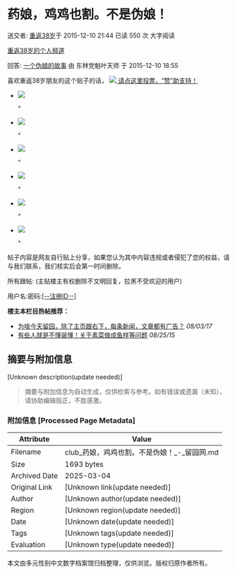 # 药娘，鸡鸡也割。不是伪娘！

送交者: [重返38岁](https://home.6park.com/index.php?app=home&act=chatnew&uname=NTE1NDA0NTQ%3D)于 2015-12-10 21:44 已读 550 次 大字阅读

[重返38岁的个人频道](https://www.6parkbbs.com/index.php?act=bloghome&uname=NTE1NDA0NTQ%3D)

回答: [一个伪娘的故事](index.php?app=forum&act=threadview&tid=14586544) 由 东林党魁叶天师 于 2015-12-10 18:55

喜欢重返38岁朋友的这个贴子的话， [![](/pub/zan.png) 请点这里投票，“赞”助支持！](javascript:void(0))

-   ![](https://www.popo8.com/gift/gift_1.png)
    
    ^
    
-   ![](https://www.popo8.com/gift/gift_2.png)
    
    ^
    
-   ![](https://www.popo8.com/gift/gift_3.png)
    
    ^
    
-   ![](https://www.popo8.com/gift/gift_4.png)
    
    ^
    
-   ![](https://www.popo8.com/gift/gift_5.png)
    
    ^
    
-   ![](https://www.popo8.com/gift/gift_6.png)
    
    ^

帖子内容是网友自行贴上分享，如果您认为其中内容违规或者侵犯了您的权益，请与我们联系，我们核实后会第一时间删除。

所有跟帖: (主贴楼主有权删除不文明回复，拉黑不受欢迎的用户)

用户名:密码:[\[--注册ID--\]](https://home.6park.com/index.php?app=member&act=reg)

**楼主本栏目热帖推荐：**

-   [为啥今天留园，除了主页跟右下，每条新闻，文章都有广告？](index.php?app=forum&act=threadview&tid=14941371) _08/03/17_
-   [有些人就是不懂装懂！关于素菜做成鱼样等问题](index.php?app=forum&act=threadview&tid=14492705) _08/25/15_
<!-- tcd_original_link https://club.6parkbbs.com/life2/index.php?app=forum&act=threadview&tid=14586721 -->


## 摘要与附加信息

<!-- tcd_abstract -->
[Unknown description(update needed)]
<!-- tcd_abstract_end -->

> 摘要与附加信息为自动生成，仅供检索与参考。如有错误或遗漏（未知），请协助编辑指正，不胜感激。

### 附加信息 [Processed Page Metadata]

| Attribute       | Value                                  |
|-----------------|----------------------------------------|
| Filename        | club_药娘，鸡鸡也割。不是伪娘！_-_留园网.md                             |
| Size            | 1693 bytes                           |
| Archived Date   | 2025-03-04                             |
| Original Link   | [Unknown link(update needed)]                       |
| Author          | [Unknown author(update needed)]                               |
| Region          | [Unknown region(update needed)]                               |
| Date            | [Unknown date(update needed)]                                 |
| Tags            | [Unknown tags(update needed)]                                 |
| Evaluation            | [Unknown type(update needed)]                                 |
<!-- tcd_table_end -->

本文由多元性别中文数字档案馆归档整理，仅供浏览。版权归原作者所有。
